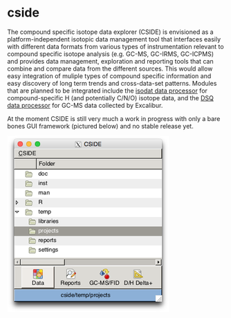 cside
=====

The compound specific isotope data explorer (CSIDE) is envisioned as a platform-independent isotopic data management tool that interfaces easily with different data formats from various types of instrumentation relevant to compound specific isotope analysis (e.g. GC-MS, GC-IRMS, GC-ICPMS) and provides data management, exploration and reporting tools that can combine and compare data from the different sources. This would allow easy integration of muliple types of compound specific information and easy discovery of long term trends and cross-data-set patterns. Modules that are planned to be integrated include the [isodat data processor](https://github.com/sebkopf/idp) for compound-specific H (and potentially C/N/O) isotope data, and the [DSQ data processor](https://github.com/sebkopf/dsqdp) for GC-MS data collected by Excalibur.

At the moment CSIDE is still very much a work in progress with only a bare bones GUI framework (pictured below) and no stable release yet.

![Screenshot of the Data Frame Viewer](/doc/screenshot.png?raw=true)
